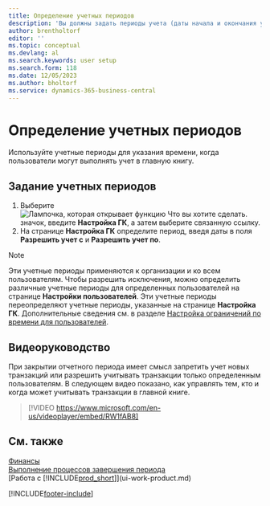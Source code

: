 ```yaml
---
title: Определение учетных периодов
description: 'Вы должны задать периоды учета (даты начала и окончания учета), чтобы определить, когда пользователи могут осуществлять учет в главной книге.'
author: brentholtorf
editor: ''
ms.topic: conceptual
ms.devlang: al
ms.search.keywords: user setup
ms.search.form: 118
ms.date: 12/05/2023
ms.author: bholtorf
ms.service: dynamics-365-business-central
---
```

# <a name="specify-posting-periods"></a>Определение учетных периодов

Используйте учетные периоды для указания времени, когда пользователи могут выполнять учет в главную книгу.  

## <a name="to-specify-posting-periods"></a>Задание учетных периодов

1. Выберите ![Лампочка, которая открывает функцию Что вы хотите сделать.](media/ui-search/search_small.png "Что вы хотите сделать") значок, введите **Настройка ГК**, а затем выберите связанную ссылку.  
2. На странице **Настройка ГК** определите период, введя даты в поля **Разрешить учет с** и **Разрешить учет по**.  

> [!NOTE]  
> Эти учетные периоды применяются к организации и ко всем пользователям. Чтобы разрешить исключения, можно определить различные учетные периоды для определенных пользователей на странице **Настройки пользователей**. Эти учетные периоды переопределяют учетные периоды, указанные на странице **Настройка ГК**. Дополнительные сведения см. в разделе [Настройка ограничений по времени для пользователей](ui-define-granular-permissions.md#to-set-up-time-constraints-for-users).

## <a name="video-guidance"></a>Видеоруководство

При закрытии отчетного периода имеет смысл запретить учет новых транзакций или разрешить учитывать транзакции только определенным пользователям. В следующем видео показано, как управлять тем, кто и когда может учитывать транзакции в главной книге.

> [!VIDEO https://www.microsoft.com/en-us/videoplayer/embed/RW1fAB8]

## <a name="see-also"></a>См. также

[Финансы](finance.md)  
[Выполнение процессов завершения периода](year-how-complete-period-end-processes.md)  
[Работа с [!INCLUDE[prod_short](includes/prod_short.md)]](ui-work-product.md)


[!INCLUDE[footer-include](includes/footer-banner.md)]
